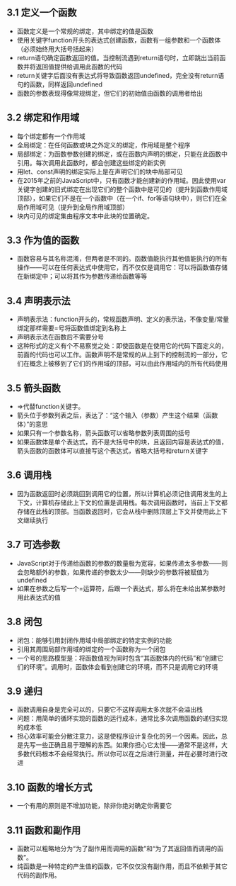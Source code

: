 ## 3.1 定义一个函数
* 函数定义是一个常规的绑定，其中绑定的值是函数
* 使用关键字function开头的表达式创建函数，函数有一组参数和一个函数体（必须始终用大括号括起来）
* return语句确定函数返回的值。当控制流遇到return语句时，立即跳出当前函数并将返回值提供给调用此函数的代码
* return关键字后面没有表达式将导致函数返回undefined，完全没有return语句的函数，同样返回undefined
* 函数的参数表现得像常规绑定，但它们的初始值由函数的调用者给出

## 3.2 绑定和作用域
* 每个绑定都有一个作用域
* 全局绑定：在任何函数或块之外定义的绑定，作用域是整个程序
* 局部绑定：为函数参数创建的绑定，或在函数内声明的绑定，只能在此函数中引用。每次调用此函数时，都会创建这些绑定的新实例
* 用let、const声明的绑定实际上是在声明它们的块中局部可见
* 在2015年之前的JavaScript中，只有函数才能创建新的作用域。因此使用var关键字创建的旧式绑定在出现它们的整个函数中是可见的（提升到函数作用域顶部），如果它们不是在一个函数中（在一个if、for等语句块中），则它们在全局作用域可见（提升到全局作用域顶部）
* 块内可见的绑定集由程序文本中此块的位置确定。

## 3.3 作为值的函数
* 函数容易与其名称混淆，但两者是不同的。函数值能执行其他值能执行的所有操作——可以在任何表达式中使用它，而不仅仅是调用它：可以将函数值存储在新绑定中；可以将其作为参数传递给函数等等

## 3.4 声明表示法
* 声明表示法：function开头的，常规函数声明、定义的表示法，不像变量/常量绑定那样需要=号将函数值绑定到名称上
* 声明表示法在函数后不需要分号
* 这种形式的定义有个不易察觉之处：即使函数是在使用它的代码下面定义的，前面的代码也可以工作。函数声明不是常规的从上到下的控制流的一部分，它们在概念上被移到了它们的作用域的顶部，可以由此作用域内的所有代码使用

## 3.5 箭头函数
* =>代替function关键字。
* 箭头位于参数列表之后，表达了：“这个输入（参数）产生这个结果（函数体）”的意思
* 如果只有一个参数名称，箭头函数可以省略参数列表周围的括号
* 如果函数体是单个表达式，而不是大括号中的块，且返回内容是表达式的值，箭头函数的函数体可以直接写这个表达式，省略大括号和return关键字

## 3.6 调用栈
* 因为函数返回时必须跳回到调用它的位置，所以计算机必须记住调用发生的上下文，计算机存储此上下文的位置是调用栈。每次调用函数时，当前上下文都存储在此栈的顶部。当函数返回时，它会从栈中删除顶层上下文并使用此上下文继续执行

## 3.7 可选参数
* JavaScript对于传递给函数的参数的数量极为宽容，如果传递太多参数——则会忽略额外的参数，如果传递的参数太少——则缺少的参数将被赋值为undefined
* 如果在参数之后写一个=运算符，后跟一个表达式，那么将在未给出某参数时用此表达式的值

## 3.8 闭包
* 闭包：能够引用封闭作用域中局部绑定的特定实例的功能
* 引用其周围局部作用域的绑定的一个函数称为一个闭包
* 一个号的思路模型是：将函数值视为同时包含“其函数体内的代码”和“创建它们的环境”。调用时，函数体会看到创建它的环境，而不只是调用它的环境

## 3.9 递归
* 函数调用自身是完全可以的，只要它不这样调用太多次就不会溢出栈
* 问题：用简单的循环实现的函数的运行成本，通常比多次调用函数的递归实现的成本低
* 担心效率可能会分散注意力，这是使程序设计复杂化的另一个因素。因此，总是先写一些正确且易于理解的东西。如果你担心它太慢——通常不是这样，大多数代码根本不会经常执行。所以你可以在之后进行测量，并在必要时进行改进

## 3.10 函数的增长方式
* 一个有用的原则是不增加功能，除非你绝对确定你需要它

## 3.11 函数和副作用
* 函数可以粗略地分为“为了副作用而调用的函数”和“为了其返回值而调用的函数”。
* 纯函数是一种特定的产生值的函数，它不仅仅没有副作用，而且不依赖于其它代码的副作用。